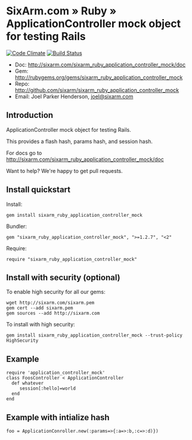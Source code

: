# SixArm.com » Ruby » <br> ApplicationController mock object for testing Rails

[![Code Climate](https://codeclimate.com/github/SixArm/sixarm_ruby_application_controller_mock.png)](https://codeclimate.com/github/SixArm/sixarm_ruby_application_controller_mock)
[![Build Status](https://travis-ci.org/SixArm/sixarm_ruby_application_controller_mock.png)](https://travis-ci.org/SixArm/sixarm_ruby_application_controller_mock)

* Doc: <http://sixarm.com/sixarm_ruby_application_controller_mock/doc>
* Gem: <http://rubygems.org/gems/sixarm_ruby_application_controller_mock>
* Repo: <http://github.com/sixarm/sixarm_ruby_application_controller_mock>
* Email: Joel Parker Henderson, <joel@sixarm.com>


## Introduction

ApplicationController mock object for testing Rails.

This provides a flash hash, params hash, and session hash.

For docs go to <http://sixarm.com/sixarm_ruby_application_controller_mock/doc>

Want to help? We're happy to get pull requests.


## Install quickstart

Install:

    gem install sixarm_ruby_application_controller_mock

Bundler:

    gem "sixarm_ruby_application_controller_mock", ">=1.2.7", "<2"

Require:

    require "sixarm_ruby_application_controller_mock"


## Install with security (optional)

To enable high security for all our gems:

    wget http://sixarm.com/sixarm.pem
    gem cert --add sixarm.pem
    gem sources --add http://sixarm.com

To install with high security:

    gem install sixarm_ruby_application_controller_mock --trust-policy HighSecurity


## Example

    require 'application_controller_mock'
    class FoosController < ApplicationController
      def whatever
         session[:hello]=world
      end
    end


## Example with intialize hash

    foo = ApplicationConroller.new(:params=>{:a=>:b,:c=>:d)})
